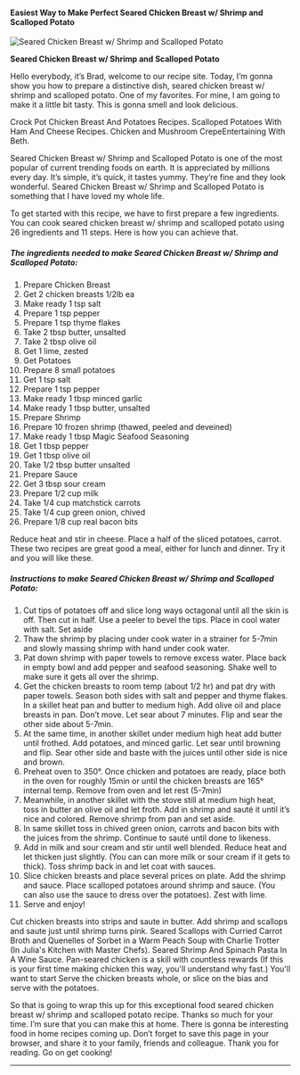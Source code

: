             

#### Easiest Way to Make Perfect Seared Chicken Breast w/ Shrimp and Scalloped Potato

![Seared Chicken Breast w/ Shrimp and Scalloped Potato](https://img-global.cpcdn.com/recipes/d28d16c1cc77aec6/751x532cq70/seared-chicken-breast-w-shrimp-and-scalloped-potato-recipe-main-photo.jpg)

**Seared Chicken Breast w/ Shrimp and Scalloped Potato**

Hello everybody, it’s Brad, welcome to our recipe site. Today, I’m gonna show you how to prepare a distinctive dish, seared chicken breast w/ shrimp and scalloped potato. One of my favorites. For mine, I am going to make it a little bit tasty. This is gonna smell and look delicious.

Crock Pot Chicken Breast And Potatoes Recipes. Scalloped Potatoes With Ham And Cheese Recipes. Chicken and Mushroom CrepeEntertaining With Beth.

Seared Chicken Breast w/ Shrimp and Scalloped Potato is one of the most popular of current trending foods on earth. It is appreciated by millions every day. It’s simple, it’s quick, it tastes yummy. They’re fine and they look wonderful. Seared Chicken Breast w/ Shrimp and Scalloped Potato is something that I have loved my whole life.

To get started with this recipe, we have to first prepare a few ingredients. You can cook seared chicken breast w/ shrimp and scalloped potato using 26 ingredients and 11 steps. Here is how you can achieve that.

##### The ingredients needed to make Seared Chicken Breast w/ Shrimp and Scalloped Potato:

1.  Prepare Chicken Breast
2.  Get 2 chicken breasts 1/2lb ea
3.  Make ready 1 tsp salt
4.  Prepare 1 tsp pepper
5.  Prepare 1 tsp thyme flakes
6.  Take 2 tbsp butter, unsalted
7.  Take 2 tbsp olive oil
8.  Get 1 lime, zested
9.  Get Potatoes
10.  Prepare 8 small potatoes
11.  Get 1 tsp salt
12.  Prepare 1 tsp pepper
13.  Make ready 1 tbsp minced garlic
14.  Make ready 1 tbsp butter, unsalted
15.  Prepare Shrimp
16.  Prepare 10 frozen shrimp (thawed, peeled and deveined)
17.  Make ready 1 tbsp Magic Seafood Seasoning
18.  Get 1 tbsp pepper
19.  Get 1 tbsp olive oil
20.  Take 1/2 tbsp butter unsalted
21.  Prepare Sauce
22.  Get 3 tbsp sour cream
23.  Prepare 1/2 cup milk
24.  Take 1/4 cup matchstick carrots
25.  Take 1/4 cup green onion, chived
26.  Prepare 1/8 cup real bacon bits

Reduce heat and stir in cheese. Place a half of the sliced potatoes, carrot. These two recipes are great good a meal, either for lunch and dinner. Try it and you will like these.

##### Instructions to make Seared Chicken Breast w/ Shrimp and Scalloped Potato:

1.  Cut tips of potatoes off and slice long ways octagonal until all the skin is off. Then cut in half. Use a peeler to bevel the tips. Place in cool water with salt. Set aside
2.  Thaw the shrimp by placing under cook water in a strainer for 5-7min and slowly massing shrimp with hand under cook water.
3.  Pat down shrimp with paper towels to remove excess water. Place back in empty bowl and add pepper and seafood seasoning. Shake well to make sure it gets all over the shrimp.
4.  Get the chicken breasts to room temp (about 1/2 hr) and pat dry with paper towels. Season both sides with salt and pepper and thyme flakes. In a skillet heat pan and butter to medium high. Add olive oil and place breasts in pan. Don’t move. Let sear about 7 minutes. Flip and sear the other side about 5-7min.
5.  At the same time, in another skillet under medium high heat add butter until frothed. Add potatoes, and minced garlic. Let sear until browning and flip. Sear other side and baste with the juices until other side is nice and brown.
6.  Preheat oven to 350°. Once chicken and potatoes are ready, place both in the oven for roughly 15min or until the chicken breasts are 165° internal temp. Remove from oven and let rest (5-7min)
7.  Meanwhile, in another skillet with the stove still at medium high heat, toss in butter an olive oil and let froth. Add in shrimp and sauté it until it’s nice and colored. Remove shrimp from pan and set aside.
8.  In same skillet toss in chived green onion, carrots and bacon bits with the juices from the shrimp. Continue to sauté until done to likeness.
9.  Add in milk and sour cream and stir until well blended. Reduce heat and let thicken just slightly. (You can can more milk or sour cream if it gets to thick). Toss shrimp back in and let coat with sauces.
10.  Slice chicken breasts and place several prices on plate. Add the shrimp and sauce. Place scalloped potatoes around shrimp and sauce. (You can also use the sauce to dress over the potatoes). Zest with lime.
11.  Serve and enjoy!

Cut chicken breasts into strips and saute in butter. Add shrimp and scallops and saute just until shrimp turns pink. Seared Scallops with Curried Carrot Broth and Quenelles of Sorbet in a Warm Peach Soup with Charlie Trotter (In Julia's Kitchen with Master Chefs). Seared Shrimp And Spinach Pasta In A Wine Sauce. Pan-seared chicken is a skill with countless rewards (If this is your first time making chicken this way, you'll understand why fast.) You'll want to start Serve the chicken breasts whole, or slice on the bias and serve with the potatoes.

So that is going to wrap this up for this exceptional food seared chicken breast w/ shrimp and scalloped potato recipe. Thanks so much for your time. I’m sure that you can make this at home. There is gonna be interesting food in home recipes coming up. Don’t forget to save this page in your browser, and share it to your family, friends and colleague. Thank you for reading. Go on get cooking!

* * *